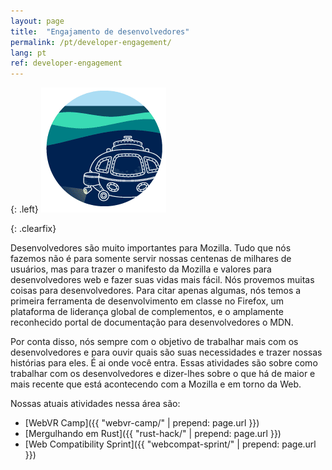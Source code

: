```yaml
---
layout: page
title:  "Engajamento de desenvolvedores"
permalink: /pt/developer-engagement/
lang: pt
ref: developer-engagement
---
```


{: .left}
![image](/assets/img/development.png)

{: .clearfix}
&nbsp;

Desenvolvedores são muito importantes para Mozilla. Tudo que nós fazemos não é para somente servir nossas centenas de milhares de usuários, mas para trazer o manifesto da Mozilla e valores para desenvolvedores web e fazer suas vidas mais fácil. Nós provemos muitas coisas para desenvolvedores. Para citar apenas algumas, nós temos a primeira ferramenta de desenvolvimento em classe no Firefox, um plataforma de liderança global de complementos, e o amplamente reconhecido portal de documentação para desenvolvedores o MDN.

Por conta disso, nós sempre com o objetivo de trabalhar mais com os desenvolvedores e para ouvir quais são suas necessidades e trazer nossas histórias para eles. É ai onde você entra. Essas atividades são sobre como trabalhar com os desenvolvedores e dizer-lhes sobre o que há de maior e mais recente que está acontecendo com a Mozilla e em torno da Web.

Nossas atuais atividades nessa área são:

* [WebVR Camp]({{ "webvr-camp/" | prepend: page.url }})
* [Mergulhando em Rust]({{ "rust-hack/" | prepend: page.url }})
* [Web Compatibility Sprint]({{ "webcompat-sprint/" | prepend: page.url }})
